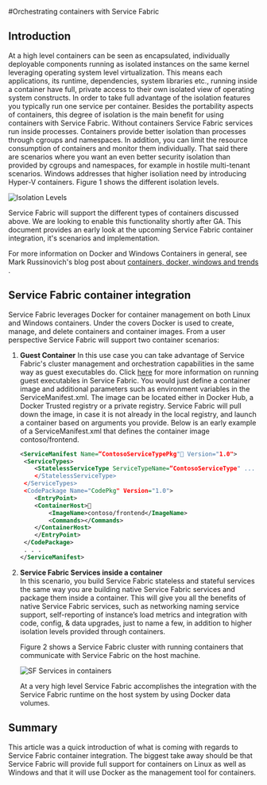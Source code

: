 <properties
   pageTitle="Service Fabric container integration | Microsoft Azure"
   description="Overview of using Docker and Windows containers with Service Fabric"
   services="service-fabric"
   documentationCenter=".net"
   authors="bmscholl"
   manager="timlt"
   editor=""/>
   
<tags
   ms.service="service-fabric"
   ms.devlang="dotnet"
   ms.topic="article"
   ms.tgt_pltfrm="NA"
   ms.workload="NA"
   ms.date="03/26/2016"
   ms.author="bscholl"/>

#Orchestrating containers with Service Fabric

## Introduction
At a high level containers can be seen as encapsulated, individually deployable components running as isolated instances on the same kernel leveraging operating 
system level virtualization. This means each applications, its runtime, dependencies, system libraries etc., running inside a container have full, 
private access to their own isolated view of operating system constructs. In order to take full advantage of the isolation features you typically 
run one service per container. Besides the portability aspects of containers, this degree of isolation is the main benefit for using containers with Service Fabric. Without containers Service Fabric services run inside processes.
Containers provide better isolation than processes through cgroups and namespaces. In addition, you can limit the resource consumption
of containers and monitor them individually. That said there are scenarios where you want an even
better security isolation than provided by cgroups and namespaces, for example in hostile multi-tenant scenarios. Windows addresses that higher isoliation need 
by introducing Hyper-V containers. Figure 1 shows the different isolation levels.   

![Isolation Levels](./media/service-fabric-container-integration/processtovm.png)

Service Fabric will support the different types of containers discussed above. We are looking to enable this functionality shortly after GA. This document provides
an early look at the upcoming Service Fabric container integration, it's scenarios and implementation.

For more information on Docker and Windows Containers in general, see Mark Russinovich's blog post 
about [containers, docker, windows and trends ](https://azure.microsoft.com/en-us/blog/containers-docker-windows-and-trends/).

## Service Fabric container integration
Service Fabric leverages Docker for container management on both Linux and Windows containers. Under the covers Docker is used to create, manage, and delete containers and container images.
From a user perspective Service Fabric will support two container scenarios: 

1. **Guest Container**
In this use case you can take advantage of Service Fabric's cluster management and orchestration capabilities 
in the same way as guest executables do. Click [here](service-fabric-deploy-existing-app.md) for more information on running guest executables in Service Fabric. You would just define a container image and additional parameters such as environment variables in the ServiceManifest.xml.
The image can be located either in Docker Hub, a Docker Trusted registry or a private registry. Service Fabric will pull down the image, in case it is not already in the local registry, and 
launch a container based on arguments you provide. Below is an early example of a ServiceManifest.xml that 
defines the container image contoso/frontend. 

    ```xml
    <ServiceManifest Name=“ContosoServiceTypePkg" Version="1.0">
     <ServiceTypes>
        <StatelessServiceType ServiceTypeName=“ContosoServiceType" ... >
        </StatelessServiceType>
     </ServiceTypes>
     <CodePackage Name="CodePkg" Version="1.0">
        <EntryPoint> 
        <ContainerHost>
            <ImageName>contoso/frontend</ImageName>
            <Commands></Commands>
        </ContainerHost> 
        </EntryPoint>
     </CodePackage>
     . . . 
    </ServiceManifest>
    ```

2. **Service Fabric Services inside a container**   
In this scenario, you build Service Fabric stateless and stateful services the same way you are building native Service Fabric services and package them inside a container.
This will give you all the benefits of native Service Fabric services, such as networking naming service support, self-reporting of instance’s load metrics
and integration with code, config, & data upgrades, just to name a few, in addition to higher isolation levels provided through containers.
 
    Figure 2 shows a Service Fabric cluster with running containers that communicate with Service Fabric on the host machine.

    ![SF Services in containers](./media/service-fabric-container-integration/containercluster.png)   

    At a very high level Service Fabric accomplishes the integration with the Service Fabric runtime on the host system by using Docker data volumes.

## Summary
This article was a quick introduction of what is coming with regards to Service Fabric container integration. The biggest take away should be that Service Fabric
will provide full support for containers on Linux as well as Windows and that it will use Docker as the management tool for containers.

